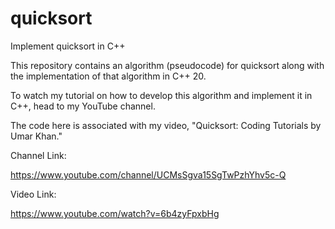 # quicksort
Implement quicksort in C++

This repository contains an algorithm (pseudocode) for quicksort along with the implementation of that algorithm in C++ 20.

To watch my tutorial on how to develop this algorithm and implement it in C++, head to my YouTube channel.

The code here is associated with my video, "Quicksort: Coding Tutorials by Umar Khan."

Channel Link:

https://www.youtube.com/channel/UCMsSgva15SgTwPzhYhv5c-Q

Video Link:

https://www.youtube.com/watch?v=6b4zyFpxbHg
